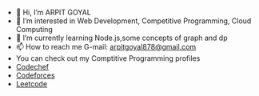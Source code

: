 - 👋 Hi, I’m ARPIT GOYAL
- 👀 I’m interested in Web Development, Competitive Programming, Cloud Computing
- 🌱 I’m currently learning Node.js,some concepts of graph and dp
- 📫 How to reach me G-mail: arpitgoyal878@gmail.com
- You can check out my Comptitive Programming profiles
- <a href="https://www.codechef.com/users/arpitg_19">Codechef</a>
- <a href="https://codeforces.com/profile/arpitgoyal878">Codeforces</a>
- <a href="https://leetcode.com/arpitgoyal878/">Leetcode</a>
<!---
arpitgoyal878/arpitgoyal878 is a ✨ special ✨ repository because its `README.md` (this file) appears on your GitHub profile.
You can click the Preview link to take a look at your changes.
--->
